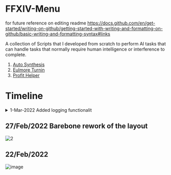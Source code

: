 # FFXIV-Menu

for future reference on editing readme
https://docs.github.com/en/get-started/writing-on-github/getting-started-with-writing-and-formatting-on-github/basic-writing-and-formatting-syntax#links
 
A collection of Scripts that I developed from scratch to perform AI tasks that can handle tasks that normally require human intelligence or interference to complete.

1) <a href="https://github.com/teoshinjiat/FFXIV-Menu/tree/main/autoSynthesis">Auto Synthesis</a> 
2) <a href="https://github.com/teoshinjiat/FFXIV-Menu/tree/main/eulmoreTurnin">Eulmore Turnin</a> 
2) <a href="https://github.com/teoshinjiat/FFXIV-Menu/tree/main/profitHelper">Profit Helper</a> 

# Timeline
<details>
  <summary>1-Mar-2022 Added logging functionalit </summary>
 
 ![image](https://user-images.githubusercontent.com/21898084/156228260-897ab36c-3ef4-40b4-b47b-05ceeaba5977.png)
 
 <summary>test-Mar-2022 Added logging functionality </summary>
  ![image](https://user-images.githubusercontent.com/21898084/156228260-897ab36c-3ef4-40b4-b47b-05ceeaba5977.png)
 
 </details>

## 27/Feb/2022 Barebone rework of the layout
![2](https://user-images.githubusercontent.com/21898084/155870681-6ace85e1-9a3c-4f7f-b109-a44d0f846692.gif)

## 22/Feb/2022
![image](https://user-images.githubusercontent.com/21898084/155863876-83188728-8f9f-44eb-b7b4-4ee93c9970ab.png)
</details>




